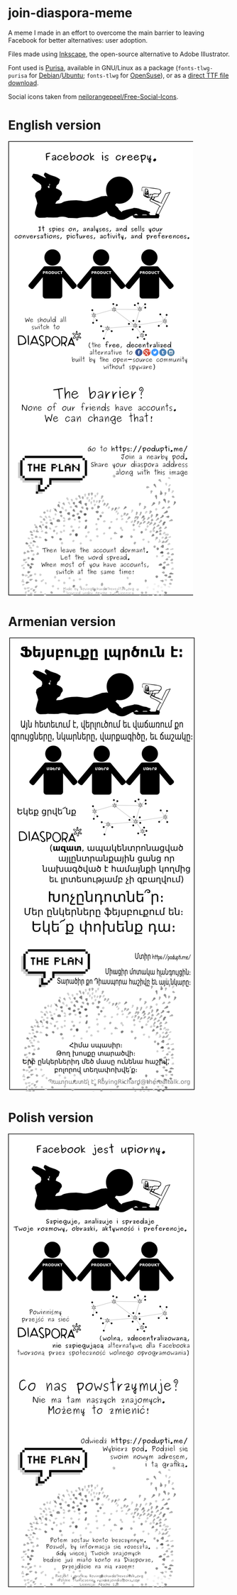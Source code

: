 # join-diaspora-meme

A meme I made in an effort to overcome the main barrier to leaving Facebook for better alternatives: user adoption.

Files made using [Inkscape](https://inkscape.org/), the open-source alternative to Adobe Illustrator.

Font used is [Purisa](http://www.miriamruiz.es/debfonts/fnt-1754ebd3bc2e1eaf5b833389bd7b72de.html), available in GNU/Linux as a package (`fonts-tlwg-purisa` for [Debian](https://packages.debian.org/jessie/fonts-tlwg-purisa)/[Ubuntu](http://packages.ubuntu.com/wily/fonts-tlwg-purisa); `fonts-tlwg` for [OpenSuse](https://fontinfo.opensuse.org/fonts/PurisaMedium.html)), or as a [direct TTF file download](http://linux.thai.net/pub/thailinux/software/thai-ttf/).

Social icons taken from [neilorangepeel/Free-Social-Icons](https://github.com/neilorangepeel/Free-Social-Icons/).


# English version

![English ver](figure-english.png?raw=true)

# Armenian version

![Armenian ver](figure-armenian.png?raw=true)

# Polish version

![Polish ver](figure-polish.png?raw=true)
